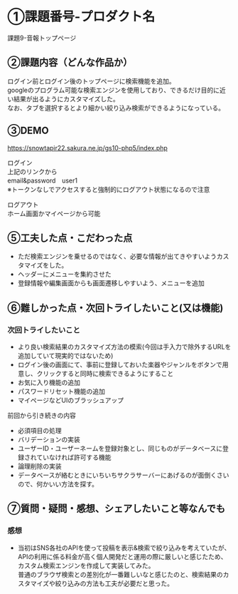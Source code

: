 # ①課題番号-プロダクト名

課題9-音報トップページ

## ②課題内容（どんな作品か）
ログイン前とログイン後のトップページに検索機能を追加。<br>
googleのプログラム可能な検索エンジンを使用しており、できるだけ目的に近い結果が出るようにカスタマイズした。<br>
なお、タブを選択するとより細かい絞り込み検索ができるようになっている。


## ③DEMO
https://snowtapir22.sakura.ne.jp/gs10-php5/index.php

ログイン<br>
上記のリンクから<br>
email&password　user1<br>
※トークンなしでアクセスすると強制的にログアウト状態になるので注意

ログアウト<br>
ホーム画面かマイページから可能

## ⑤工夫した点・こだわった点
- ただ検索エンジンを乗せるのではなく、必要な情報が出てきやすいようカスタマイズをした。
- ヘッダーにメニューを集約させた
- 登録情報や編集画面からも画面遷移しやすいよう、メニューを追加


## ⑥難しかった点・次回トライしたいこと(又は機能)
### 次回トライしたいこと
- より良い検索結果のカスタマイズ方法の模索(今回は手入力で除外するURLを追加していて現実的ではないため)
- ログイン後の画面にて、事前に登録しておいた楽器やジャンルをボタンで用意し、クリックすると同時に検索できるようにすること
- お気に入り機能の追加
- パスワードリセット機能の追加
- マイページなどUIのブラッシュアップ

前回から引き続きの内容
- 必須項目の処理
- バリデーションの実装
- ユーザーID・ユーザーネームを登録対象とし、同じものがデータベースに登録されていなければ許可する機能
- 論理削除の実装
- データベースが絡むときにいちいちサクラサーバーにあげるのが面倒くさいので、何かいい方法を探す。

## ⑦質問・疑問・感想、シェアしたいこと等なんでも
### 感想
- 当初はSNS各社のAPIを使って投稿を表示&検索で絞り込みを考えていたが、APIの利用に係る料金が高く個人開発だと運用の際に厳しいと感じたため、カスタム検索エンジンを作成して実装してみた。<br>
普通のブラウザ検索との差別化が一番難しいなと感じたのと、検索結果のカスタマイズや絞り込みの方法も工夫が必要だと思った。
